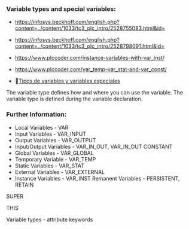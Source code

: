 ### Variable types and special variables:

- https://infosys.beckhoff.com/english.php?content=../content/1033/tc3_plc_intro/2528755083.html&id=

- https://infosys.beckhoff.com/english.php?content=../content/1033/tc3_plc_intro/2528798091.html&id=

- https://www.plccoder.com/instance-variables-with-var_inst/

- https://www.plccoder.com/var_temp-var_stat-and-var_const/

- 🔗[Tipos de variables y variables especiales](https://infosys.beckhoff.com/content/1033/tc3_plc_intro/2528749707.html?id=3782076432056683724)

The variable type defines how and where you can use the variable. The variable type is defined during the variable declaration.

### Further Information:
- Local Variables - VAR
- Input Variables - VAR_INPUT
- Output Variables - VAR_OUTPUT
- Input/Output Variables - VAR_IN_OUT, VAR_IN_OUT CONSTANT
- Global Variables - VAR_GLOBAL
- Temporary Variable - VAR_TEMP
- Static Variables - VAR_STAT
- External Variables - VAR_EXTERNAL
- Instance Variables - VAR_INST
Remanent Variables - PERSISTENT, RETAIN

SUPER

THIS

Variable types - attribute keywords
